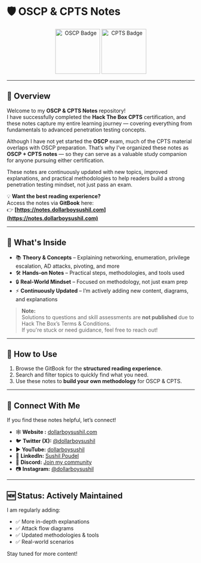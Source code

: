 # 🛡️ OSCP & CPTS Notes  

<p align="center">
  <img src="https://images.credly.com/images/ec81134d-e80b-4eb5-ae07-0eb8e1a60fcd/image.png" alt="OSCP Badge" width="120" />
  <img src="https://academy.hackthebox.com/storage/exam_badges/312krCbLBwwnMN1uaOXohoEjSE6Fb8ljaXi7B4zL.png" alt="CPTS Badge" width="120" />
</p>



---

## 📖 Overview  

Welcome to my **OSCP & CPTS Notes** repository!  
I have successfully completed the **Hack The Box CPTS** certification, and these notes capture my entire learning journey — covering everything from fundamentals to advanced penetration testing concepts.  

Although I have not yet started the **OSCP** exam, much of the CPTS material overlaps with OSCP preparation. That’s why I’ve organized these notes as **OSCP + CPTS notes** — so they can serve as a valuable study companion for anyone pursuing either certification.  

These notes are continuously updated with new topics, improved explanations, and practical methodologies to help readers build a strong penetration testing mindset, not just pass an exam.  

💡 **Want the best reading experience?**  
Access the notes via **GitBook** here:  
👉 **[https://notes.dollarboysushil.com](https://notes.dollarboysushil.com)**  

---

## 🧠 What's Inside  

- 📚 **Theory & Concepts** – Explaining networking, enumeration, privilege escalation, AD attacks, pivoting, and more  
- 🛠️ **Hands-on Notes** – Practical steps, methodologies, and tools used  
- 🔒 **Real-World Mindset** – Focused on methodology, not just exam prep  
- ⚡ **Continuously Updated** – I’m actively adding new content, diagrams, and explanations  

> **Note:**  
> Solutions to questions and skill assessments are **not published** due to Hack The Box’s Terms & Conditions.  
> If you're stuck or need guidance, feel free to reach out!

---

## 🚀 How to Use  

1. Browse the GitBook for the **structured reading experience**.  
2. Search and filter topics to quickly find what you need.  
3. Use these notes to **build your own methodology** for OSCP & CPTS.  

---

## 🤝 Connect With Me  

If you find these notes helpful, let’s connect!  

- 🕸️ **Website :** [dollarboysushil.com](https://dollarboysushil.com/)  
- 🐦 **Twitter (X):** [@dollarboysushil](https://twitter.com/dollarboysushil)  
- ▶️ **YouTube:** [dollarboysushil](https://youtube.com/dollarboysushil)  
- 💼 **LinkedIn:** [Sushil Poudel](https://www.linkedin.com/in/dollarboysushil/)  
- 💬 **Discord:** [Join my community](https://discord.gg/5jpkdeV)
- 📷 **Instagram:** [@dollarboysushil](https://instagram.com/dollarboysushil)  

---

## 🆕 Status: **Actively Maintained**  

I am regularly adding:  
- ✅ More in-depth explanations  
- ✅ Attack flow diagrams  
- ✅ Updated methodologies & tools  
- ✅ Real-world scenarios  

Stay tuned for more content!
